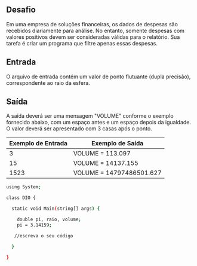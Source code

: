 ## Desafio

Em uma empresa de soluções financeiras, os dados de despesas são recebidos diariamente para análise. No entanto, somente despesas com valores positivos devem ser consideradas válidas para o relatório. Sua tarefa é criar um programa que filtre apenas essas despesas.

## Entrada

O arquivo de entrada contém um valor de ponto flutuante (dupla precisão), correspondente ao raio da esfera.

## Saída

A saída deverá ser uma mensagem "VOLUME" conforme o exemplo fornecido abaixo, com um espaço antes e um espaço depois da igualdade. O valor deverá ser apresentado com 3 casas após o ponto.


| Exemplo de Entrada | Exemplo de Saída|
| ---|--- |
| 3 | VOLUME = 113.097 |
| 15 | VOLUME = 14137.155 |
| 1523 | VOLUME = 14797486501.627 |


```bash
using System;

class DIO {

  static void Main(string[] args) {

    double pi, raio, volume;
    pi = 3.14159;

   //escreva o seu código

  }

}
```
